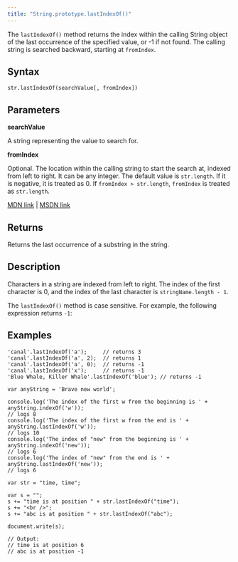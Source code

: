 ```yaml
---
title: "String.prototype.lastIndexOf()"
---
```


The `lastIndexOf()` method returns the index within the calling String object of the last occurrence of the specified value, or -1 if not found. The calling string is searched backward, starting at `fromIndex`.

## Syntax

    str.lastIndexOf(searchValue[, fromIndex])

## Parameters

**searchValue**

A string representing the value to search for.

**fromIndex**

Optional. The location within the calling string to start the search at, indexed from left to right. It can be any integer. The default value is `str.length`. If it is negative, it is treated as 0\. If `fromIndex > str.length`, `fromIndex` is treated as `str.length`.

[MDN link](https://developer.mozilla.org/en-US/docs/Web/JavaScript/Reference/Global_Objects/String/lastIndexOf) | [MSDN link](https://msdn.microsoft.com/en-us/LIBRary/6d20k718%28v=vs.94%29.aspx)

## Returns

Returns the last occurrence of a substring in the string.

## Description

Characters in a string are indexed from left to right. The index of the first character is 0, and the index of the last character is `stringName.length - 1`.

The `lastIndexOf()` method is case sensitive. For example, the following expression returns `-1`:

## Examples

    'canal'.lastIndexOf('a');     // returns 3
    'canal'.lastIndexOf('a', 2);  // returns 1
    'canal'.lastIndexOf('a', 0);  // returns -1
    'canal'.lastIndexOf('x');     // returns -1
    'Blue Whale, Killer Whale'.lastIndexOf('blue'); // returns -1

    var anyString = 'Brave new world';

    console.log('The index of the first w from the beginning is ' + anyString.indexOf('w'));
    // logs 8
    console.log('The index of the first w from the end is ' + anyString.lastIndexOf('w')); 
    // logs 10
    console.log('The index of "new" from the beginning is ' + anyString.indexOf('new'));
    // logs 6
    console.log('The index of "new" from the end is ' + anyString.lastIndexOf('new'));
    // logs 6

    var str = "time, time";

    var s = "";
    s += "time is at position " + str.lastIndexOf("time");
    s += "<br />";
    s += "abc is at position " + str.lastIndexOf("abc");

    document.write(s);

    // Output:
    // time is at position 6
    // abc is at position -1
